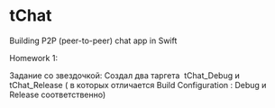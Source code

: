 # tChat
Building P2P (peer-to-peer) chat app in Swift

Homework 1:

Задание со звездочкой: 
Создал два таргета  tChat_Debug  и tChat_Release ( в которых отличается Build Configuration : Debug и Release соответственно)
